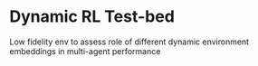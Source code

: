 # Dynamic RL Test-bed
Low fidelity env to assess role of different dynamic environment embeddings in multi-agent performance

